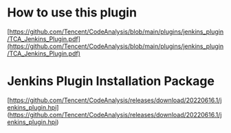# How to use this plugin

[https://github.com/Tencent/CodeAnalysis/blob/main/plugins/jenkins_plugin/TCA_Jenkins_Plugin.pdf](https://github.com/Tencent/CodeAnalysis/blob/main/plugins/jenkins_plugin/TCA_Jenkins_Plugin.pdf)


# Jenkins Plugin Installation Package
[https://github.com/Tencent/CodeAnalysis/releases/download/20220616.1/jenkins_plugin.hpi]
(https://github.com/Tencent/CodeAnalysis/releases/download/20220616.1/jenkins_plugin.hpi)
